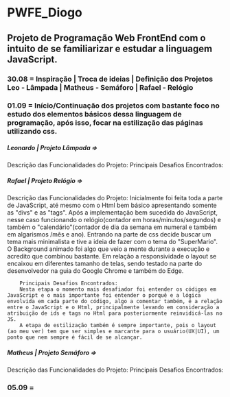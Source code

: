 # PWFE_Diogo

<h2 center > Projeto de Programação Web FrontEnd com o intuito de se familiarizar e estudar a linguagem JavaScript. </h2>

<h3> 30.08 = Inspiração | Troca de ideias | Definição dos Projetos
Leo - Lâmpada | Matheus - Semáforo | Rafael - Relógio </h3>



<h3> 01.09 = Início/Continuação dos projetos com bastante foco no estudo dos elementos básicos dessa linguagem de programação, após isso, focar na estilização das páginas utilizando css. </h3>

<h5>    Leonardo | Projeto Lâmpada => </h5>
        Descrição das Funcionalidades do Projeto:
        Principais Desafios Encontrados:


<h5>    Rafael | Projeto Relógio => </h5>
        Descrição das Funcionalidades do Projeto:
        Inicialmente foi feita toda a parte de JavaScript, até mesmo com o Html bem básico apresentando somente as "divs" e as "tags". Após a implementação bem sucedida do JavaScript, nesse caso funcionando o relógio(contador em horas/minutos/segundos) e também o "calendário"(contador de dia da semana em numeral e também em algarismos /mês e ano).
        Entrando na parte de css decide buscar um tema mais minimalista e tive a ideia de fazer com o tema do "SuperMario". O Background animado foi algo que veio a mente durante a execução e acredito que combinou bastante. Em relação a responsividade o layout se encaixou em diferentes tamanho de telas, sendo testado na parte do desenvolvedor na guia do Google Chrome e também do Edge. 
        
        Principais Desafios Encontrados:
        Nesta etapa o momento mais desafiador foi entender os códigos em JavaScript e o mais importante foi entender o porquê e a lógica envolvida em cada parte do código, algo a comentar também, é a relação entre o JavaScript e o Html, principalmente levando em consideração a atribuição de ids e tags no Html para posteriormente reinvidicá-las no JS.
        A etapa de estilização também é sempre importante, pois o layout (ao meu ver) tem que ser simples e marcante para o usuário(UX|UI), um ponto que nem sempre é fácil de se alcançar.


<h5>    Matheus | Projeto Semáforo => </h5>
        Descrição das Funcionalidades do Projeto:
        Principais Desafios Encontrados:



<h3> 05.09 = </h3>
